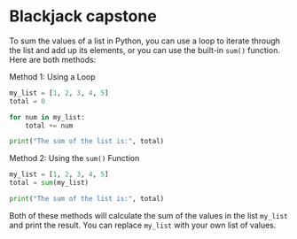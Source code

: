 # Blackjack capstone
To sum the values of a list in Python, you can use a loop to iterate through the list and add up its elements, or you can use the built-in `sum()` function. Here are both methods:

Method 1: Using a Loop

```python
my_list = [1, 2, 3, 4, 5]
total = 0

for num in my_list:
    total += num

print("The sum of the list is:", total)
```

Method 2: Using the `sum()` Function

```python
my_list = [1, 2, 3, 4, 5]
total = sum(my_list)

print("The sum of the list is:", total)
```

Both of these methods will calculate the sum of the values in the list `my_list` and print the result. You can replace `my_list` with your own list of values.
